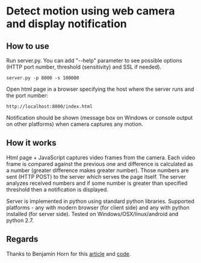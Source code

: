 # Detect motion using web camera and display notification

## How to use
Run server.py. You can add "--help" parameter to see possible options (HTTP port number, threshold (sensitivity) and SSL if needed).

    server.py -p 8000 -s 100000

Open html page in a browser specifying the host where the server runs and the port number:

    http://localhost:8000/index.html

Notification should be shown (message box on Windows or console output on other platforms) when camera captures any motion. 

## How it works
Html page + JavaScript captures video frames from the camera. Each video frame is compared against the previous one and difference is calculated as a number (greater difference makes greater number). Those numbers are sent (HTTP POST) to the server which serves the page itself. The server analyzes received numbers and if some number is greater than specified threshold then a notification is displayed. 

Server is implemented in python using standard python libraries. Supported platforms - any with modern browser (for client side) and any with python installed (for server side). Tested on Windows/OSX/linux/android and python 2.7.

## Regards
Thanks to Benjamin Horn for this [article](https://benjaminhorn.io/code/motion-detection-with-javascript-and-a-web-camera/) and [code](https://github.com/beije/motion-detection-in-javascript).